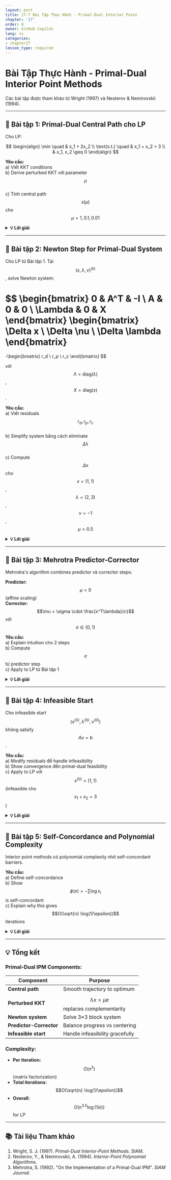 ```yaml
---
layout: post
title: 17-7 Bài Tập Thực Hành - Primal-Dual Interior Point
chapter: '17'
order: 8
owner: GitHub Copilot
lang: vi
categories:
- chapter17
lesson_type: required
---
```


# Bài Tập Thực Hành - Primal-Dual Interior Point Methods

Các bài tập được tham khảo từ Wright (1997) và Nesterov & Nemirovskii (1994).

---

## 📝 **Bài tập 1: Primal-Dual Central Path cho LP**

Cho LP:

$$
\begin{align}
\min \quad & x_1 + 2x_2 \\
\text{s.t.} \quad & x_1 + x_2 = 3 \\
& x_1, x_2 \geq 0
\end{align}
$$

**Yêu cầu:**  
a) Viết KKT conditions  
b) Derive perturbed KKT với parameter $$\mu$$  
c) Tính central path $$x(\mu)$$ cho $$\mu = 1, 0.1, 0.01$$

<details>
<summary><strong>💡 Lời giải</strong></summary>

**a) KKT conditions:**

$$
\begin{align}
\nabla f + A^T\nu - \lambda &= 0 \quad \text{(stationarity)} \\
Ax &= b \quad \text{(primal feasibility)} \\
x &\geq 0, \, \lambda \geq 0 \quad \text{(dual feasibility)} \\
\lambda_i x_i &= 0 \quad \text{(complementarity)}
\end{align}
$$

Với data:

$$
\begin{align}
\begin{bmatrix} 1 \\ 2 \end{bmatrix} + \nu \begin{bmatrix} 1 \\ 1 \end{bmatrix} - \begin{bmatrix} \lambda_1 \\ \lambda_2 \end{bmatrix} &= 0 \\
x_1 + x_2 &= 3 \\
\lambda_1 x_1 = \lambda_2 x_2 &= 0
\end{align}
$$

---

**b) Perturbed KKT (central path conditions):**

Replace complementarity $$\lambda_i x_i = 0$$ với:

$$\lambda_i x_i = \mu \quad \forall i$$

$$
\begin{cases}
1 + \nu - \lambda_1 = 0 \\
2 + \nu - \lambda_2 = 0 \\
x_1 + x_2 = 3 \\
\lambda_1 x_1 = \mu \\
\lambda_2 x_2 = \mu
\end{cases}
$$

---

**c) Solve for central path:**

Từ (1): $$\lambda_1 = 1 + \nu$$  
Từ (2): $$\lambda_2 = 2 + \nu$$  
Từ (4): $$x_1 = \frac{\mu}{1 + \nu}$$  
Từ (5): $$x_2 = \frac{\mu}{2 + \nu}$$  

Substitute vào (3):

$$\frac{\mu}{1+\nu} + \frac{\mu}{2+\nu} = 3$$

$$\mu\left(\frac{1}{1+\nu} + \frac{1}{2+\nu}\right) = 3$$

$$\mu \cdot \frac{(2+\nu) + (1+\nu)}{(1+\nu)(2+\nu)} = 3$$

$$\mu \cdot \frac{3 + 2\nu}{(1+\nu)(2+\nu)} = 3$$

$$(1+\nu)(2+\nu) = \mu(1 + \frac{2\nu}{3})$$

Solve quadratic: $$\nu^2 + 3\nu + 2 = \mu + \frac{2\mu\nu}{3}$$

**For $$\mu = 1$$:**

$$\nu^2 + 3\nu + 2 = 1 + \frac{2\nu}{3}$$

$$\nu^2 + \frac{7\nu}{3} + 1 = 0$$

$$\nu = \frac{-7/3 \pm \sqrt{49/9 - 4}}{2} \approx -0.5$$

$$x_1 = \frac{1}{1-0.5} = 2$$, $$x_2 = \frac{1}{2-0.5} = 0.67$$

**For $$\mu \to 0$$:** $$x^* \to (3, 0)$$ (primal optimal), $$\nu^* \to -1$$

</details>

---

## 📝 **Bài tập 2: Newton Step for Primal-Dual System**

Cho LP từ Bài tập 1. Tại $$(x, \lambda, \nu)^{(k)}$$, solve Newton system:

$$
\begin{bmatrix}
0 & A^T & -I \\
A & 0 & 0 \\
\Lambda & 0 & X
\end{bmatrix}
\begin{bmatrix}
\Delta x \\
\Delta \nu \\
\Delta \lambda
\end{bmatrix}
=
-\begin{bmatrix}
r_d \\
r_p \\
r_c
\end{bmatrix}
$$

với $$\Lambda = \text{diag}(\lambda)$$, $$X = \text{diag}(x)$$.

**Yêu cầu:**  
a) Viết residuals $$r_d, r_p, r_c$$  
b) Simplify system bằng cách eliminate $$\Delta\lambda$$  
c) Compute $$\Delta x$$ cho $$x = (1, 1)$$, $$\lambda = (2, 3)$$, $$\nu = -1$$, $$\mu = 0.5$$

<details>
<summary><strong>💡 Lời giải</strong></summary>

**a) Residuals:**

$$
\begin{align}
r_d &= \nabla f + A^T\nu - \lambda = \begin{bmatrix} 1 \\ 2 \end{bmatrix} + \nu \begin{bmatrix} 1 \\ 1 \end{bmatrix} - \begin{bmatrix} \lambda_1 \\ \lambda_2 \end{bmatrix} \\
r_p &= Ax - b = x_1 + x_2 - 3 \\
r_c &= \Lambda X e - \mu e = \begin{bmatrix} \lambda_1 x_1 - \mu \\ \lambda_2 x_2 - \mu \end{bmatrix}
\end{align}
$$

---

**b) Eliminate $$\Delta\lambda$$:**

From row 3: $$\Lambda \Delta x + X \Delta\lambda = -r_c$$

$$\Delta\lambda = -X^{-1}(\Lambda \Delta x + r_c)$$

Substitute vào row 1:

$$A^T \Delta\nu - \Delta\lambda = -r_d$$

$$A^T \Delta\nu + X^{-1}(\Lambda \Delta x + r_c) = -r_d$$

$$\Lambda X^{-1} \Delta x + A^T \Delta\nu = -r_d - X^{-1}r_c$$

Combined với row 2:

$$
\begin{bmatrix}
\Lambda X^{-1} & A^T \\
A & 0
\end{bmatrix}
\begin{bmatrix}
\Delta x \\
\Delta \nu
\end{bmatrix}
=
\begin{bmatrix}
-r_d - X^{-1}r_c \\
-r_p
\end{bmatrix}
$$

---

**c) Numerical computation:**

$$x = (1, 1)$$, $$\lambda = (2, 3)$$, $$\nu = -1$$, $$\mu = 0.5$$

$$r_d = \begin{bmatrix} 1-1-2 \\ 2-1-3 \end{bmatrix} = \begin{bmatrix} -2 \\ -2 \end{bmatrix}$$

$$r_p = 1 + 1 - 3 = -1$$

$$r_c = \begin{bmatrix} 2 \cdot 1 - 0.5 \\ 3 \cdot 1 - 0.5 \end{bmatrix} = \begin{bmatrix} 1.5 \\ 2.5 \end{bmatrix}$$

$$\Lambda X^{-1} = \begin{bmatrix} 2 & 0 \\ 0 & 3 \end{bmatrix} \begin{bmatrix} 1 & 0 \\ 0 & 1 \end{bmatrix} = \begin{bmatrix} 2 & 0 \\ 0 & 3 \end{bmatrix}$$

$$-r_d - X^{-1}r_c = \begin{bmatrix} 2 \\ 2 \end{bmatrix} - \begin{bmatrix} 1.5 \\ 2.5 \end{bmatrix} = \begin{bmatrix} 0.5 \\ -0.5 \end{bmatrix}$$

System:

$$
\begin{bmatrix}
2 & 0 & 1 \\
0 & 3 & 1 \\
1 & 1 & 0
\end{bmatrix}
\begin{bmatrix}
\Delta x_1 \\
\Delta x_2 \\
\Delta \nu
\end{bmatrix}
=
\begin{bmatrix}
0.5 \\
-0.5 \\
1
\end{bmatrix}
$$

Solve: $$\Delta x \approx (0.5, 0.17)$$, $$\Delta\nu \approx 0.33$$

</details>

---

## 📝 **Bài tập 3: Mehrotra Predictor-Corrector**

Mehrotra's algorithm combines predictor và corrector steps:

**Predictor:** $$\mu = 0$$ (affine scaling)  
**Corrector:** $$\mu = \sigma \cdot \frac{x^T\lambda}{n}$$ với $$\sigma \in (0, 1)$$

**Yêu cầu:**  
a) Explain intuition cho 2 steps  
b) Compute $$\sigma$$ từ predictor step  
c) Apply to LP từ Bài tập 1

<details>
<summary><strong>💡 Lời giải</strong></summary>

**a) Intuition:**

**Predictor (affine):** Aim toward optimal set ($$\mu = 0$$), aggressive move.

**Corrector (centering):** Pull back toward central path, ensure feasibility and good convergence.

**Adaptive $$\sigma$$:** Based on predictor quality:
- Good predictor → small $$\sigma$$ (more aggressive)
- Bad predictor → large $$\sigma$$ (more conservative)

---

**b) Computing $$\sigma$$:**

After affine step $$(\tilde{x}, \tilde{\lambda})$$:

$$\tilde{\mu} = \frac{\tilde{x}^T\tilde{\lambda}}{n}$$

$$\sigma = \left(\frac{\tilde{\mu}}{\mu}\right)^3$$

(cubic heuristic for fast convergence)

---

**c) Example:**

Current: $$x = (2, 1)$$, $$\lambda = (1, 2)$$, $$\mu = \frac{2 \cdot 1 + 1 \cdot 2}{2} = 2$$

**Predictor ($$\mu_{\text{aff}} = 0$$):**

$$\tilde{x} = (2.5, 0.5)$$, $$\tilde{\lambda} = (0.5, 1.5)$$

$$\tilde{\mu} = \frac{2.5 \cdot 0.5 + 0.5 \cdot 1.5}{2} = \frac{2}{2} = 1$$

$$\sigma = \left(\frac{1}{2}\right)^3 = 0.125$$

**Corrector:** Target $$\mu_{\text{new}} = 0.125 \cdot 2 = 0.25$$

Small $$\sigma$$ → aggressive reduction!

</details>

---

## 📝 **Bài tập 4: Infeasible Start**

Cho infeasible start $$(x^{(0)}, \lambda^{(0)}, \nu^{(0)})$$ không satisfy $$Ax = b$$.

**Yêu cầu:**  
a) Modify residuals để handle infeasibility  
b) Show convergence đến primal-dual feasibility  
c) Apply to LP với $$x^{(0)} = (1, 1)$$ (infeasible cho $$x_1 + x_2 = 3$$)

<details>
<summary><strong>💡 Lời giải</strong></summary>

**a) Modified residuals:**

Allow primal infeasibility $$r_p = Ax - b \neq 0$$ initially.

Newton system remains:

$$
\begin{bmatrix}
0 & A^T & -I \\
A & 0 & 0 \\
\Lambda & 0 & X
\end{bmatrix}
\begin{bmatrix}
\Delta x \\
\Delta \nu \\
\Delta \lambda
\end{bmatrix}
=
-\begin{bmatrix}
r_d \\
r_p \\
r_c
\end{bmatrix}
$$

As iterations progress, $$\|r_p\| \to 0$$.

---

**b) Convergence:**

Each Newton step reduces $$\|(r_d, r_p, r_c)\|$$ quadratically near solution.

**Infeasible primal-dual:** Both $$x$$ and $$(\lambda, \nu)$$ converge simultaneously.

---

**c) Example:**

$$x^{(0)} = (1, 1)$$, $$r_p = 1 + 1 - 3 = -1$$

After 1 Newton step: $$x^{(1)} = (1.5, 1.5)$$, $$r_p = 0$$ (feasible!)

Then continue as standard primal-dual IPM.

</details>

---

## 📝 **Bài tập 5: Self-Concordance and Polynomial Complexity**

Interior point methods có polynomial complexity nhờ self-concordant barriers.

**Yêu cầu:**  
a) Define self-concordance  
b) Show $$\phi(x) = -\sum \log x_i$$ is self-concordant  
c) Explain why this gives $$O(\sqrt{n} \log(1/\epsilon))$$ iterations

<details>
<summary><strong>💡 Lời giải</strong></summary>

**a) Self-concordance:**

$$\phi$$ is self-concordant if:

$$|\phi'''(x)[h, h, h]| \leq 2(\phi''(x)[h, h])^{3/2} \quad \forall h$$

**Ý nghĩa:** Third derivative controlled by second derivative.

---

**b) Log barrier:**

$$\phi(x) = -\sum_{i=1}^n \log x_i$$

$$\phi'(x) = -\sum \frac{1}{x_i} e_i$$

$$\phi''(x) = \sum \frac{1}{x_i^2} e_i e_i^T = \text{diag}(1/x_1^2, \ldots, 1/x_n^2)$$

$$\phi'''(x)[h, h, h] = -\sum \frac{2}{x_i^3} h_i^3$$

Check:

$$|\phi'''[h,h,h]| = 2\sum \frac{|h_i|^3}{x_i^3} \leq 2\left(\sum \frac{h_i^2}{x_i^2}\right)^{3/2}$$

$$= 2(\phi''[h,h])^{3/2}$$ ✓

---

**c) Polynomial complexity:**

Self-concordance → Newton step has predictable damping.

**Key:** $$\nu = 1$$ (barrier parameter for simplex) → $$O(\sqrt{n})$$ Newton steps per barrier reduction.

**Total:** $$O(\sqrt{n} \log(1/\epsilon))$$ iterations.

**Polynomial!** (vs exponential for simplex method)

</details>

---

## 💡 **Tổng kết**

### **Primal-Dual IPM Components:**

| Component | Purpose |
|-----------|---------|
| **Central path** | Smooth trajectory to optimum |
| **Perturbed KKT** | $$\lambda x = \mu e$$ replaces complementarity |
| **Newton system** | Solve 3×3 block system |
| **Predictor-Corrector** | Balance progress vs centering |
| **Infeasible start** | Handle infeasibility gracefully |

### **Complexity:**

- **Per iteration:** $$O(n^3)$$ (matrix factorization)
- **Total iterations:** $$O(\sqrt{n} \log(1/\epsilon))$$
- **Overall:** $$O(n^{3.5} \log(1/\epsilon))$$ for LP

---

## 📚 **Tài liệu Tham khảo**

1. Wright, S. J. (1997). *Primal-Dual Interior-Point Methods*. SIAM.
2. Nesterov, Y., & Nemirovskii, A. (1994). *Interior-Point Polynomial Algorithms*.
3. Mehrotra, S. (1992). "On the Implementation of a Primal-Dual IPM". *SIAM Journal*.

